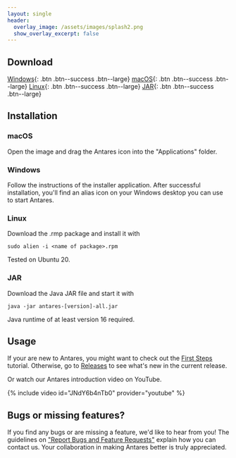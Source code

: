 ```yaml
---
layout: single
header:
  overlay_image: /assets/images/splash2.png
  show_overlay_excerpt: false
---
```


## Download

[Windows](https://github.com/flandreas/antares/releases/download/v1.8.0/Antares-1.8.0.msi){: .btn .btn--success .btn--large}
[macOS](https://github.com/flandreas/antares/releases/download/v1.8.0/Antares-1.8.0.dmg){: .btn .btn--success .btn--large}
[Linux](https://github.com/flandreas/antares/releases/download/v1.8.0/antares-1.8.0-1.x86_64.rpm){: .btn .btn--success .btn--large}
[JAR](https://github.com/flandreas/antares/releases/download/v1.7.0/antares-1.7.0.jar){: .btn .btn--success .btn--large}

## Installation

### macOS

Open the image and drag the Antares icon into the "Applications" folder.

### Windows

Follow the instructions of the installer application. After successful installation, you'll find an alias icon on your Windows desktop you can use to start Antares.

### Linux

Download the .rmp package and install it with

`sudo alien -i <name of package>.rpm`

Tested on Ubuntu 20.

### JAR

Download the Java JAR file and start it with

`java -jar antares-[version]-all.jar`

Java runtime of at least version 16 required. 

## Usage

If your are new to Antares, you might want to check out the [First Steps](/user-manual/english/first-steps/first-steps) tutorial. Otherwise, go to [Releases](/docs/releases/releases/) to see what's new in the current release.

Or watch our Antares introduction video on YouTube.

{% include video id="JNdY6b4nTb0" provider="youtube" %}

## Bugs or missing features?

If you find any bugs or are missing a feature, we'd like to hear from you! The guidelines on ["Report Bugs and Feature Requests"](/docs/issues/) explain how you can contact us. Your collaboration in making Antares better is truly appreciated.
